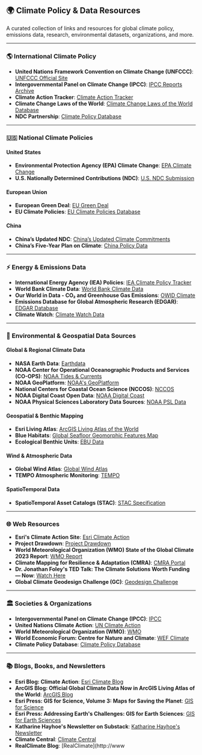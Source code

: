 ## **🌍 Climate Policy & Data Resources**
A curated collection of links and resources for global climate policy, emissions data, research, environmental datasets, organizations, and more.

---

### **🌎 International Climate Policy**
- **United Nations Framework Convention on Climate Change (UNFCCC)**: [UNFCCC Official Site](https://unfccc.int/)
- **Intergovernmental Panel on Climate Change (IPCC)**: [IPCC Reports Archive](https://www.ipcc.ch/reports/)
- **Climate Action Tracker**: [Climate Action Tracker](https://climateactiontracker.org/)
- **Climate Change Laws of the World**: [Climate Change Laws of the World Database](https://climate-laws.org/)
- **NDC Partnership**: [Climate Policy Database](https://ndcpartnership.org/knowledge-portal/climate-toolbox/climate-policy-database)

---

### **🇺🇸 National Climate Policies**
#### **United States**
- **Environmental Protection Agency (EPA) Climate Change**: [EPA Climate Change](https://www.epa.gov/climate-change)
- **U.S. Nationally Determined Contributions (NDC)**: [U.S. NDC Submission](https://www4.unfccc.int/sites/NDCStaging/Pages/Party.aspx?party=USA)

#### **European Union**
- **European Green Deal**: [EU Green Deal](https://ec.europa.eu/clima/eu-action/european-green-deal_en)
- **EU Climate Policies**: [EU Climate Policies Database](https://ec.europa.eu/clima/policies_en)

#### **China**
- **China’s Updated NDC**: [China’s Updated Climate Commitments](https://www4.unfccc.int/sites/ndcstaging/PublishedDocuments/China%20First/China%27s%20Updated%20NDC.pdf)
- **China’s Five-Year Plan on Climate**: [China Policy Data](https://www.ndrc.gov.cn/)

---

### **⚡ Energy & Emissions Data**
- **International Energy Agency (IEA) Policies**: [IEA Climate Policy Tracker](https://www.iea.org/policies)
- **World Bank Climate Data**: [World Bank Climate Data](https://data.worldbank.org/indicator/EN.ATM.CO2E.KT)
- **Our World in Data - CO₂ and Greenhouse Gas Emissions**: [OWID Climate](https://ourworldindata.org/co2-emissions)
- **Emissions Database for Global Atmospheric Research (EDGAR)**: [EDGAR Database](https://edgar.jrc.ec.europa.eu/)
- **Climate Watch**: [Climate Watch Data](https://www.climatewatchdata.org/)

---

### **🌊 Environmental & Geospatial Data Sources**
#### **Global & Regional Climate Data**
- **NASA Earth Data**: [Earthdata](https://earthdata.nasa.gov/)
- **NOAA Center for Operational Oceanographic Products and Services (CO-OPS)**: [NOAA Tides & Currents](https://tidesandcurrents.noaa.gov/)
- **NOAA GeoPlatform**: [NOAA's GeoPlatform](https://www.geoplatform.gov/)
- **National Centers for Coastal Ocean Science (NCCOS)**: [NCCOS](https://coastalscience.noaa.gov/)
- **NOAA Digital Coast Open Data**: [NOAA Digital Coast](https://coast.noaa.gov/digitalcoast/)
- **NOAA Physical Sciences Laboratory Data Sources**: [NOAA PSL Data](https://psl.noaa.gov/data/help/othersources/)

#### **Geospatial & Benthic Mapping**
- **Esri Living Atlas**: [ArcGIS Living Atlas of the World](https://livingatlas.arcgis.com/en/)
- **Blue Habitats**: [Global Seafloor Geomorphic Features Map](https://bluehabitats.org/)
- **Ecological Benthic Units**: [EBU Data](https://ecologicalbenthicunits.org/)

#### **Wind & Atmospheric Data**
- **Global Wind Atlas**: [Global Wind Atlas](https://globalwindatlas.info/)
- **TEMPO Atmospheric Monitoring**: [TEMPO](https://tempo.si.edu/)

#### **SpatioTemporal Data**
- **SpatioTemporal Asset Catalogs (STAC)**: [STAC Specification](https://stacspec.org/)

---

### **🌐 Web Resources**
- **Esri's Climate Action Site**: [Esri Climate Action](https://www.esri.com/en-us/climate-action)
- **Project Drawdown**: [Project Drawdown](https://drawdown.org/)
- **World Meteorological Organization (WMO) State of the Global Climate 2023 Report**: [WMO Report](https://public.wmo.int/en/our-mandate/climate/wmo-statement-state-of-global-climate)
- **Climate Mapping for Resilience & Adaptation (CMRA)**: [CMRA Portal](https://resilience.climate.gov/)
- **Dr. Jonathan Foley's TED Talk: The Climate Solutions Worth Funding — Now**: [Watch Here](https://www.ted.com/talks/jonathan_foley_the_climate_solutions_worth_funding_now)
- **Global Climate Geodesign Challenge (GC)**: [Geodesign Challenge](https://www.geodesignhub.com/)

---

### **🏛 Societies & Organizations**
- **Intergovernmental Panel on Climate Change (IPCC)**: [IPCC](https://www.ipcc.ch/)
- **United Nations Climate Action**: [UN Climate Action](https://www.un.org/en/climatechange)
- **World Meteorological Organization (WMO)**: [WMO](https://public.wmo.int/en)
- **World Economic Forum: Centre for Nature and Climate**: [WEF Climate](https://www.weforum.org/centre-for-nature-and-climate)
- **Climate Policy Database**: [Climate Policy Database](https://climatepolicydatabase.org/)

---

### **📚 Blogs, Books, and Newsletters**
- **Esri Blog: Climate Action**: [Esri Climate Blog](https://www.esri.com/about/newsroom/blog/category/climate-action/)
- **ArcGIS Blog: Official Global Climate Data Now in ArcGIS Living Atlas of the World**: [ArcGIS Blog](https://www.esri.com/arcgis-blog/products/arcgis-living-atlas/)
- **Esri Press: GIS for Science, Volume 3: Maps for Saving the Planet**: [GIS for Science](https://www.esri.com/en-us/esri-press/browse/gis-for-science-volume-3)
- **Esri Press: Addressing Earth's Challenges: GIS for Earth Sciences**: [GIS for Earth Sciences](https://www.esri.com/en-us/esri-press/browse/addressing-earths-challenges)
- **Katharine Hayhoe's Newsletter on Substack**: [Katharine Hayhoe's Newsletter](https://katharinehayhoe.substack.com/)
- **Climate Central**: [Climate Central](https://www.climatecentral.org/)
- **RealClimate Blog**: [RealClimate](http://www 
